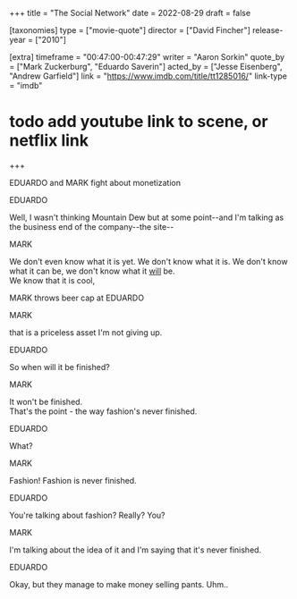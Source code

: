 +++
title = "The Social Network"
date = 2022-08-29
draft = false

[taxonomies]
type = ["movie-quote"]
director = ["David Fincher"]
release-year = ["2010"]

[extra]
timeframe = "00:47:00-00:47:29"
writer = "Aaron Sorkin"
quote_by = ["Mark Zuckerburg", "Eduardo Saverin"]
acted_by = ["Jesse Eisenberg", "Andrew Garfield"]
link = "https://www.imdb.com/title/tt1285016/"
link-type = "imdb"
# todo add youtube link to scene, or netflix link
+++

EDUARDO and MARK fight about monetization

<span class="character">EDUARDO</span>

<p class="dialog">
Well, I wasn't thinking Mountain Dew but
at some point--and I'm talking as the
business end of the company--the site--

<span class="character">MARK</span>

<p class="dialog">
We don't even know what it is yet. We
don't know what it is. We don't know what it
can be, we don't know what it <u>will</u> be.
<br>
We know that it is cool,
</p>

MARK throws beer cap at EDUARDO

<span class="character">MARK</span>

<p class="dialog">
that is a priceless asset I'm not giving up.
</p>

<span class="character">EDUARDO</span>

<p class="dialog">
So when will it be finished?  
</p>

<span class="character">MARK</span>

<p class="dialog">
It won't be finished.<br>
That's the point - the way fashion's never finished.
</p>

<span class="character">EDUARDO</span>

<p class="dialog">
What?
</p>

<span class="character">MARK</span>

<p class="dialog">
Fashion! Fashion is never finished.
</p>

<span class="character">EDUARDO</span>

<p class="dialog">
You're talking about fashion? Really? You?
</p>

<span class="character">MARK</span>

<p class="dialog">
I'm talking about the idea of it and I'm saying that it's never finished.
</p>

<span class="character">EDUARDO</span>

<p class="dialog">
Okay, but they manage to make money selling pants. Uhm..
</p>

